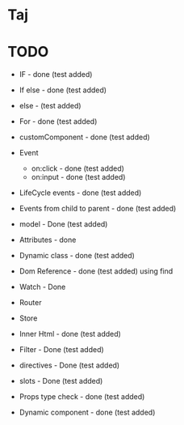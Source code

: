 # Taj

# TODO 

* IF - done (test added)
* If else - done (test added)
* else - (test added)
* For - done (test added)
* customComponent - done (test added)
* Event 
  * on:click - done (test added)
  * on:input - done (test added)

* LifeCycle events - done (test added)
* Events from child to parent - done (test added)
* model - Done (test added)
* Attributes - done
* Dynamic class - done (test added)
* Dom Reference - done (test added) using find
* Watch - Done
* Router
* Store
* Inner Html - done (test added)
* Filter - Done (test added)
* directives - Done (test added)
* slots - Done (test added)
* Props type check - done (test added)
* Dynamic component - done (test added)
